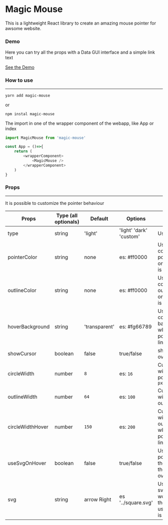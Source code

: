 # Magic Mouse

This is a lightweight React library to create an amazing mouse pointer for awsome website.

### Demo

Here you can try all the props with a Data GUI interface and a simple link text

[See the Demo](https://magic-mouse.vercel.app/)

### How to use
---


```node
yarn add magic-mouse
```
or 
```node
npm instal magic-mouse
```

The import in one of the wrapper component of the webapp, like App or index

```js
import MagicMouse from 'magic-mouse'

const App = ()=>{
	return (
		<wrapperComponent>
			<MagicMouse />
		</wrapperComponent>
	)
}
```

### Props
---

It is possible to customize the pointer behaviour


| Props  | Type (all optionals) | Default | Options | Description |
| ------ | ---- | ------- | ------- | ----------- |
| type | string | 'light' | 'light' 'dark' 'custom' | Use
| pointerColor | string | none | es: #ff0000 | Use a custom color for the pointer. It works only if the type is custom |
| outlineColor | string | none | es: #ff0000 | Use a custom color for the outline. It works only if the type is custom |
| hoverBackground | string | 'transparent' | es: #fg66789 | Use a custom color for the background when the pointer is over a link |
| showCursor | boolean | false | true/false | show the cursor over the pointer | 
| circleWidth | number | `8` | es: `16` | Customize the width of the pointer circle in `px` |
| outlineWidth | number | `64` | es: `100` | Customize the width of the outline in `px` |
| circleWidthHover | number | `150` | es: `200` | Customize the width of the outline in `px` when the pointer is over a link |
| useSvgOnHover | boolean | false | true/false | Use a svg pointer instead the circle when the pointer is over a link |
| svg | string | arrow Right | es '../square.svg' | Use a custom svg pointer. It works only the the useSvgOnHover is true |

